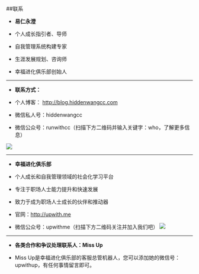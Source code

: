 ##联系
- **易仁永澄**
 - 个人成长指引者、导师  

 - 自我管理系统构建专家  

 - 生涯发展规划、咨询师  

 - 幸福进化俱乐部创始人  

---
- **联系方式：**
 - 个人博客： <http://blog.hiddenwangcc.com>  

 - 微信私人号：hiddenwangcc  

 - 微信公众号：runwithcc（扫描下方二维码并输入关键字：who，了解更多信息）  

![](http://i.imgur.com/sKBZAur.jpg)

---
- **幸福进化俱乐部**
 - 个人成长和自我管理领域的社会化学习平台  

 - 专注于职场人士能力提升和快速发展

 - 致力于成为职场人士成长的伙伴和推动器

 - 官网：<http://upwith.me>

 - 微信公众号：upwithme（扫描下方二维码关注并加入我们吧）
![](http://i.imgur.com/Q2uKZTW.png)

---
- **各类合作和争议处理联系人：Miss Up**

 - Miss Up是幸福进化俱乐部的客服总管机器人，您可以添加她的微信号：upwithup，有任何事情留言即可。